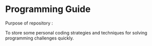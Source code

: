 # Programming Guide

Purpose of repository :

To store some personal coding strategies and techniques for solving programming challenges quickly.
